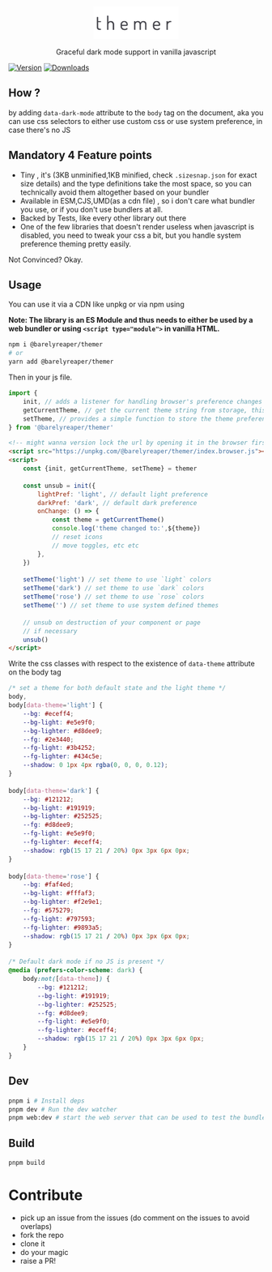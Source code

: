 <p align="center">
  <img src="images/themer.png" height="64">
<p align="center">Graceful dark mode support in vanilla javascript</p>

 <p>
 <a href="https://www.npmjs.com/package/@barelyreaper/themer"><img src="https://img.shields.io/npm/v/@barelyreaper/themer?style=flat&amp;colorA=000000&amp;colorB=000000" alt="Version"></a>
 <a href="https://www.npmjs.com/package/@barelyreaper/themer"><img src="https://img.shields.io/npm/dt/@barelyreaper/themer.svg?style=flat&amp;colorA=000000&amp;colorB=000000" alt="Downloads"></a>
 </p>

## How ?

by adding `data-dark-mode` attribute to the `body` tag on the document, aka you can use css selectors to either use custom css or use system preference, in case there's no JS

## Mandatory 4 Feature points

- Tiny , it's (3KB unminified,1KB minified, check `.sizesnap.json` for exact size details) and the type definitions take the most space, so you can technically avoid them altogether based on your bundler
- Available in ESM,CJS,UMD(as a cdn file) , so i don't care what bundler you use, or if you don't use bundlers at all.
- Backed by Tests, like every other library out there
- One of the few libraries that doesn't render useless when javascript is disabled, you need to tweak your css a bit, but you handle system preference theming pretty easily.

Not Convinced? Okay.

## Usage

You can use it via a CDN like unpkg or via npm using

**Note: The library is an ES Module and thus needs to either be used by a web bundler or using `<script type="module">` in vanilla HTML.**

```sh
npm i @barelyreaper/themer
# or
yarn add @barelyreaper/themer
```

Then in your js file.

```js
import {
	init, // adds a listener for handling browser's preference changes and the initial loading state
	getCurrentTheme, // get the current theme string from storage, this could be any string value that you set from `setTheme`
	setTheme, // provides a simple function to store the theme preference in the localStorage
} from '@barelyreaper/themer'
```

```html
<!-- might wanna version lock the url by opening it in the browser first to get a version tagged url -->
<script src="https://unpkg.com/@barelyreaper/themer/index.browser.js"></script>
<script>
	const {init, getCurrentTheme, setTheme} = themer

	const unsub = init({
		lightPref: 'light', // default light preference
		darkPref: 'dark', // default dark preference
		onChange: () => {
			const theme = getCurrentTheme()
			console.log('theme changed to:',${theme})
			// reset icons
			// move toggles, etc etc
		},
	})

	setTheme('light') // set theme to use `light` colors
	setTheme('dark') // set theme to use `dark` colors
	setTheme('rose') // set theme to use `rose` colors
	setTheme('') // set theme to use system defined themes

	// unsub on destruction of your component or page
	// if necessary
	unsub()
</script>
```

Write the css classes with respect to the existence of `data-theme` attribute on the body tag

```css
/* set a theme for both default state and the light theme */
body,
body[data-theme='light'] {
	--bg: #eceff4;
	--bg-light: #e5e9f0;
	--bg-lighter: #d8dee9;
	--fg: #2e3440;
	--fg-light: #3b4252;
	--fg-lighter: #434c5e;
	--shadow: 0 1px 4px rgba(0, 0, 0, 0.12);
}

body[data-theme='dark'] {
	--bg: #121212;
	--bg-light: #191919;
	--bg-lighter: #252525;
	--fg: #d8dee9;
	--fg-light: #e5e9f0;
	--fg-lighter: #eceff4;
	--shadow: rgb(15 17 21 / 20%) 0px 3px 6px 0px;
}

body[data-theme='rose'] {
	--bg: #faf4ed;
	--bg-light: #fffaf3;
	--bg-lighter: #f2e9e1;
	--fg: #575279;
	--fg-light: #797593;
	--fg-lighter: #9893a5;
	--shadow: rgb(15 17 21 / 20%) 0px 3px 6px 0px;
}

/* Default dark mode if no JS is present */
@media (prefers-color-scheme: dark) {
	body:not([data-theme]) {
		--bg: #121212;
		--bg-light: #191919;
		--bg-lighter: #252525;
		--fg: #d8dee9;
		--fg-light: #e5e9f0;
		--fg-lighter: #eceff4;
		--shadow: rgb(15 17 21 / 20%) 0px 3px 6px 0px;
	}
}
```

## Dev

```sh
pnpm i # Install deps
pnpm dev # Run the dev watcher
pnpm web:dev # start the web server that can be used to test the bundled library
```

## Build

```sh
pnpm build
```

# Contribute

- pick up an issue from the issues (do comment on the issues to avoid overlaps)
- fork the repo
- clone it
- do your magic
- raise a PR!
